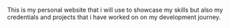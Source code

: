 This is my personal website that i will use to showcase my skills but also my credentials and projects that i have worked on on my development journey. 
